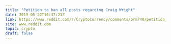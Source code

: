 ```yaml
---
title: "Petition to ban all posts regarding Craig Wright"
date: 2019-05-22T16:37:23Z
link: https://www.reddit.com/r/CryptoCurrency/comments/brm740/petition_to_ban_all_posts_regarding_craig_wright/?utm_medium=RSS&utm_source=hune
site: www.reddit.com
topic: crypto
draft: false
---
```

